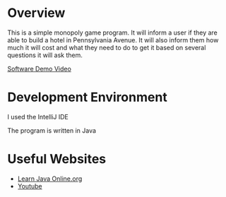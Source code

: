 # Overview

This is a simple monopoly game program. It will inform a user if they are able to build a hotel in Pennsylvania Avenue. It will also inform them how much it will cost and what they need to do to get it based on several questions it will ask them.

[Software Demo Video](https://youtu.be/Y57vSGRfOaI)

# Development Environment

I used the IntelliJ IDE

The program is written in Java

# Useful Websites


* [Learn Java Online.org](https://www.learnjavaonline.org/)
* [Youtube](https://youtu.be/eIrMbAQSU34)